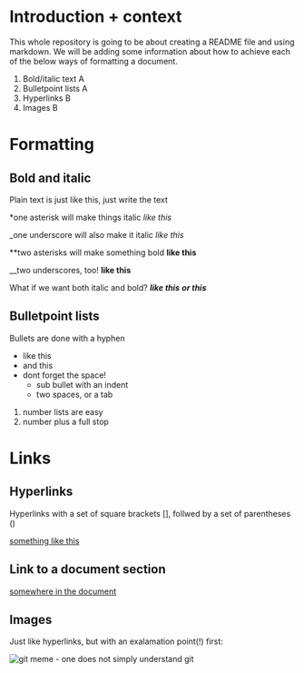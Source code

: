 # Introduction + context
This whole repository is going to be about creating a README file and using markdown.
We will be adding some information about how to achieve each of the below ways of formatting a document.

1. Bold/italic text A
2. Bulletpoint lists A
3. Hyperlinks B
4. Images B

# Formatting
## Bold and italic
Plain text is just like this, just write the text

*one asterisk will make things italic
*like this*

_one underscore will also make it italic
_like this_

**two asterisks will make something bold
**like this**

__two underscores, too!
__like this__

What if we want both italic and bold?
**_like this_**
__*or this*__

## Bulletpoint lists
Bullets are done with a hyphen
- like this
- and this
- dont forget the space!
    - sub bullet with an indent
  - two spaces, or a tab

1. number lists are easy
2. number plus a full stop

# Links
## Hyperlinks
Hyperlinks with a set of square brackets [], follwed by a set of parentheses ()

[something like this](https://www.google.com/search?q=github+mascot)

## Link to a document section
[somewhere in the document](#introduction--context)

## Images
Just like hyperlinks, but with an exalamation point(!) first:

![git meme - one does not simply understand git](https://miro.medium.com/v2/resize:fit:600/0*VcMPr1unIjAIHw2j.jpg)
